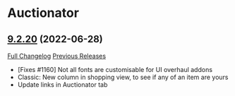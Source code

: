# Auctionator

## [9.2.20](https://github.com/Auctionator/Auctionator/tree/9.2.20) (2022-06-28)
[Full Changelog](https://github.com/Auctionator/Auctionator/compare/9.1.19...9.2.20) [Previous Releases](https://github.com/Auctionator/Auctionator/releases)

- [Fixes #1160] Not all fonts are customisable for UI overhaul addons  
- Classic: New column in shopping view, to see if any of an item are yours  
- Update links in Auctionator tab  
